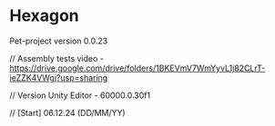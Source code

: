 # Hexagon
Pet-project version 0.0.23

// Assembly tests video - https://drive.google.com/drive/folders/1BKEVmV7WmYyvL1j82CLrT-ieZZK4VWgj?usp=sharing

// Version Unity Editor - 60000.0.30f1

// [Start] 06.12.24 (DD/MM/YY)